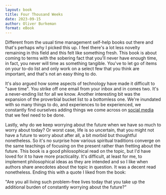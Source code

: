 ```yaml
---
layout: book
title: Four Thousand Weeks
date: 2023-09-15
author: Oliver Burkeman
format: eBook
---
```


Different from the usual time management self-help books out there and that's perhaps why I picked this up. I feel there's a lot less novelty remaining in this field and this felt like something fresh. This book is about coming to terms with the sobering fact that you'll never have enough time, in fact, you never will time as something tangible. You've to let go of items on your to-do list and only work on a select few that you think are important, and that's not an easy thing to do.

It's also argued how some aspects of technology have made it difficult to "save time". You strike off one email from your inbox and in comes two. It's a never-ending list for all we know. Another interesting bit was the expansion of the proverbial bucket list to a bottomless one. We're inundated with so many things to do, and experiences to be experienced, we constantly find ourselves adding things we come across on [social media](/posts/directed-undirected-consumption/) that we feel need to be done.

Lastly, why do we keep worrying about the future when we have so much to worry about today? Or worst case, life is so uncertain, that you might not have a future to worry about after all, a bit morbid but thoughtful nonetheless. So it's no surprise how various spiritual traditions converge on the same teachings of focusing on the present rather than fretting about the future. This book is a good philosophical read on the topic, but I'd have loved for it to have more practicality. It's difficult, at least for me, to implement philosophical ideas as they are intended and so I like when authors share anecdotes about the topic in question. It was a decent read nonetheless. Ending this with a quote I liked from the book:

"Are you all living such problem-free lives today that you take up the additional burden of constantly worrying about the future?"

